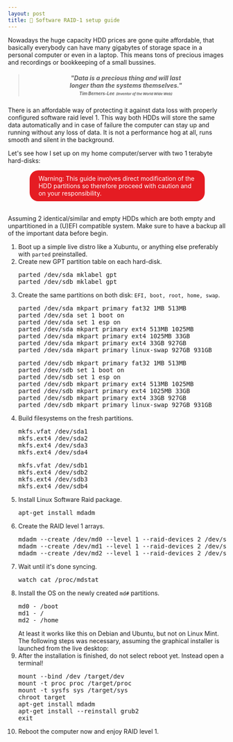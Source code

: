 ```yaml
---
layout: post
title: 💾 Software RAID-1 setup guide
---
```


Nowadays the huge capacity HDD prices are gone quite affordable, that basically everybody can have many gigabytes of storage space in a personal computer or even in a laptop. This means tons of precious images and recordings or bookkeeping of a small bussines.
<!--more-->
<blockquote>
<h5 style="text-align: center; margin-left: 20%; margin-right: 20%;">"Data is a precious thing and will last longer than the systems themselves."
<span style="font-size: 10px;">Tim Berners-Lee</span>
<span style="font-size: 8px;">(Inventor of the World Wide Web)</span></h5>
</blockquote>
There is an affordable way of protecting it against data loss with properly configured software raid level 1. This way both HDDs will store the same data automatically and in case of failure the computer can stay up and running without any loss of data. It is not a performance hog at all, runs smooth and silent in the background.

Let's see how I set up on my home computer/server with two 1 terabyte hard-disks:
<div style="background: #e51c23; margin-left: 10%; margin-right: 10%; color: white; padding: 10px; padding-left: 20px; border-radius: 20px;">Warning:
This guide involves direct modification of the HDD partitions so therefore proceed with caution and on your responsibility.</div>
&nbsp;

Assuming 2 identical/similar and empty HDDs which are both empty and unpartitioned in a (U)EFI compatible system. Make sure to have a backup all of the important data before begin.
<ol>
 	<li>Boot up a simple live distro like a Xubuntu, or anything else preferably with <code>parted</code> preinstalled.</li>
 	<li>Create new GPT partition table on each hard-disk.
<pre class="prettyprint">parted /dev/sda mklabel gpt
parted /dev/sdb mklabel gpt</pre>
</li>
 	<li>Create the same partitions on both disk: <code>EFI, boot, root, home, swap</code>.
<pre class="prettyprint">parted /dev/sda mkpart primary fat32 1MB 513MB
parted /dev/sda set 1 boot on
parted /dev/sda set 1 esp on
parted /dev/sda mkpart primary ext4 513MB 1025MB
parted /dev/sda mkpart primary ext4 1025MB 33GB
parted /dev/sda mkpart primary ext4 33GB 927GB
parted /dev/sda mkpart primary linux-swap 927GB 931GB</pre>
<pre class="prettyprint">parted /dev/sdb mkpart primary fat32 1MB 513MB
parted /dev/sdb set 1 boot on
parted /dev/sdb set 1 esp on
parted /dev/sdb mkpart primary ext4 513MB 1025MB
parted /dev/sdb mkpart primary ext4 1025MB 33GB
parted /dev/sdb mkpart primary ext4 33GB 927GB
parted /dev/sdb mkpart primary linux-swap 927GB 931GB</pre>
</li>
 	<li>Build filesystems on the fresh partitions.
<pre class="prettyprint">mkfs.vfat /dev/sda1
mkfs.ext4 /dev/sda2
mkfs.ext4 /dev/sda3
mkfs.ext4 /dev/sda4</pre>
<pre class="prettyprint">mkfs.vfat /dev/sdb1
mkfs.ext4 /dev/sdb2
mkfs.ext4 /dev/sdb3
mkfs.ext4 /dev/sdb4</pre>
</li>
 	<li>Install Linux Software Raid package.
<pre class="prettyprint">apt-get install mdadm</pre>
</li>
 	<li>Create the RAID level 1 arrays.
<pre class="prettyprint">mdadm --create /dev/md0 --level 1 --raid-devices 2 /dev/sd[ab]2
mdadm --create /dev/md1 --level 1 --raid-devices 2 /dev/sd[ab]3
mdadm --create /dev/md2 --level 1 --raid-devices 2 /dev/sd[ab]4</pre>
</li>
 	<li>Wait until it's done syncing.
<pre class="prettyprint">watch cat /proc/mdstat</pre>
</li>
 	<li>Install the OS on the newly created <code>md#</code> partitions.
<pre class="prettyprint">md0 - /boot
md1 - /
md2 - /home</pre>
At least it works like this on Debian and Ubuntu, but not on Linux Mint. The following steps was necessary, assuming the graphical installer is launched from the live desktop:</li>
 	<li>After the installation is finished, do not select reboot yet. Instead open a terminal!
<pre class="prettyprint">mount --bind /dev /target/dev
mount -t proc proc /target/proc
mount -t sysfs sys /target/sys
chroot target
apt-get install mdadm
apt-get install --reinstall grub2
exit</pre>
</li>
 	<li>Reboot the computer now and enjoy RAID level 1.</li>
</ol>
